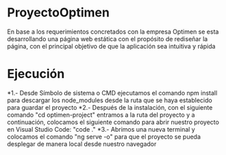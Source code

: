 # ProyectoOptimen
En base a los requerimientos concretados con la empresa Optimen se esta desarrollando una página web estática con el propósito de rediseñar la página, con el principal objetivo de que la aplicación sea intuitiva y rápida 
# Ejecución
*1.- Desde Símbolo de sistema o CMD ejecutamos el comando npm install para descargar los node_modules desde la ruta que se haya establecido para guardar el proyecto
*2.- Después de la instalación, con el siguiente comando "cd optimen-project" entramos a la ruta del proyecto y a continuación, colocamos el siguiente comando para abrir nuestro proyecto en Visual Studio Code: "code ."
*3.- Abrimos una nueva terminal y colocamos el comando "ng serve -o" para que el proyecto se pueda desplegar de manera local desde nuestro navegador

